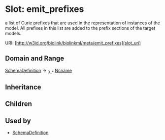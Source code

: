# Slot: emit_prefixes


a list of Curie prefixes that are used in the representation of instances of the model.  All prefixes in this list are added to the prefix sections of the target models.

URI: [http://w3id.org/biolink/biolinkml/meta/emit_prefixes](slot_uri)
## Domain and Range

[SchemaDefinition](SchemaDefinition.md) ->  <sub>0..*</sub> [Ncname](Ncname.md)
## Inheritance

## Children

## Used by

 * [SchemaDefinition](SchemaDefinition.md)
